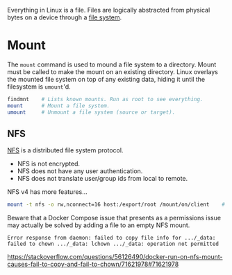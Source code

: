 Everything in Linux is a file.
Files are logically abstracted from physical bytes on a device through a
[file system](https://wiki.archlinux.org/title/file_systems).

# Mount

The `mount` command is used to mound a file system to a directory.
Mount must be called to make the mount on an existing directory.
Linux overlays the mounted file system on top of any existing data,
hiding it until the filesystem is `umount`'d.

```bash
findmnt    # Lists known mounts. Run as root to see everything.
mount      # Mount a file system.
umount     # Unmount a file system (source or target).
```

## NFS

[NFS](https://wiki.archlinux.org/title/NFS) is a distributed file
system protocol.

* NFS is not encrypted.
* NFS does not have any user authentication.
* NFS does not translate user/group ids from local to remote.

NFS v4 has more features...

```bash
mount -t nfs -o rw,nconnect=16 host:/export/root /mount/on/client    # TrueNAS, NFSv3
```

Beware that a Docker Compose issue that presents as a permissions issue may
actually be solved by adding a file to an empty NFS mount.

```
Error response from daemon: failed to copy file info for .../_data: failed to chown .../_data: lchown .../_data: operation not permitted
```

https://stackoverflow.com/questions/56126490/docker-run-on-nfs-mount-causes-fail-to-copy-and-fail-to-chown/71621978#71621978
